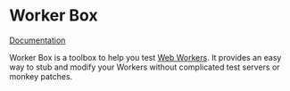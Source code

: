 # Worker Box

[Documentation](https://pretty-okay.com/worker-box/)

Worker Box is a toolbox to help you test [Web Workers](https://developer.mozilla.org/en-US/docs/Web/API/Web_Workers_API). It provides an easy way to stub and modify your Workers without complicated test servers or monkey patches.
